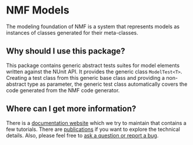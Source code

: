# NMF Models

The modeling foundation of NMF is a system that represents models as instances of classes generated for their meta-classes. 

## Why should I use this package?

This package contains generic abstract tests suites for model elements written against the NUnit API. It provides the generic class
`ModelTest<T>`. Creating a test class from this generic base class and providing a non-abstract type as parameter, the generic test class automatically covers the code generated from
the NMF code generator.

## Where can I get more information?

There is a [documentation website](https://nmfcode.github.io/) which we try to maintain that contains a few tutorials. 
There are [publications](https://nmfcode.github.io/publications/index.html) if you want to explore the technical details.
Also, please feel free to [ask a question or report a bug](https://github.com/NMFCode/NMF/issues).
